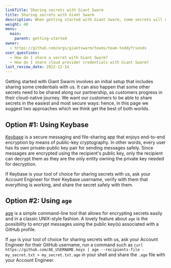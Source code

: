 ```yaml
---
linkTitle: Sharing secrets with Giant Swarm
title: Sharing secrets with Giant Swarm
description: When getting started with Giant Swarm, some secrets will need to be shared. In this page, we describe how to do it safely and effectively.
weight: 40
menu:
  main:
    parent: getting-started
owner:
  - https://github.com/orgs/giantswarm/teams/team-teddyfriends
user_questions:
  - How do I share a secret with Giant Swarm?
  - How do I share cloud provider credentials with Giant Swarm?
last_review_date: 2022-12-14
---
```


Getting started with Giant Swarm involves an initial setup that includes sharing some credentials with us. It can also happen that some other secrets need to be shared along our partnership, as customers progress in their cloud-native journey. We want our customers to be able to share secrets in the easiest and most secure ways: hence, in this page we suggest two approaches which we think get the best of both worlds.

## Option #1: Using Keybase

[Keybase](https://keybase.io/) is a secure messaging and file-sharing app that enjoys end-to-end encryption by means of public-key cryptography. In other words, every user has its own private-public key pair for sending messages safely. Since messages are encrypted using the recipient's public key, only the recipient can decrypt them as they are the only entity owning the private key needed for decryption.

If Keybase is your tool of choice for sharing secrets with us, ask your Account Engineer for their Keybase username, verify with them that everything is working, and share the secret safely with them.

## Option #2: Using `age`

[age](https://github.com/FiloSottile/age) is a simple command-line tool that allows for encrypting secrets easily and in a classic UNIX-style fashion.
A lovely feature about `age` is the possibility to encrypt messages using the public key(s) associated with a GitHub profile.

If `age` is your tool of choice for sharing secrets with us, ask your Account Engineer for their GitHub username, run a command such as 
`curl https://github.com/AE_USERNAME.keys | age --recipients-file - my_secret.txt > my_secret.txt.age` in your shell and share the `.age` file with your Account Engineer.
